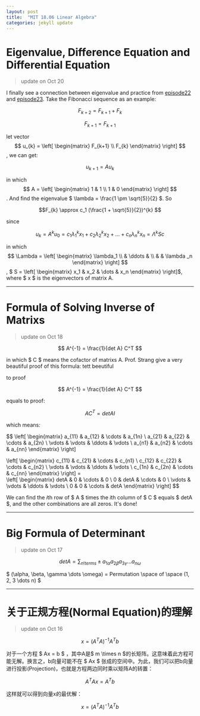 ```yaml
---
layout: post
title:  "MIT 18.06 Linear Algebra"
categories: jekyll update
---
```

# Eigenvalue, Difference Equation and Differential Equation
> update on Oct	20

I finally see a connection between eigenvalue and practice from [episode22](https://www.bilibili.com/video/av15463995/?p=22) and [episode23](https://www.bilibili.com/video/av15463995/?p=23). Take the Fibonacci sequence as an example:

$$ F_{k+2} = F_{k+1} + F_{k} $$

$$ F_{k+1} = F_{k+1} $$

let vector $$ u_{k} = \left[ \begin{matrix} F_{k+1} \\ F_{k} \end{matrix} \right] $$, we can get:

$$ u_{k+1} = A u_{k} $$

in which $$ A = \left[ \begin{matrix} 1 & 1 \\ 
1 & 0 \end{matrix} \right] $$. And find the eigenvalue $ \lambda = \frac{1 \pm \sqrt{5}}{2} $. 
So 

$$F_{k} \approx c_1 (\frac{1 + \sqrt{5}}{2})^{k} $$

since

$$	u_{k} = A^ku_0 = c_1 \lambda_1 ^ k x_1 + c_2 \lambda_2 ^ k x_2 + \dots + c_n \lambda_n ^ k x_n = \Lambda ^k S c $$

in which $$ \Lambda =
 \left[
 \begin{matrix}
 \lambda_1  \\
  & \ddots &  \\
  & & \lambda _n 
 \end{matrix}
  \right]
$$, $ S = \left[
 \begin{matrix}
 x_1 & x_2 & \dots & x_n
 \end{matrix}
  \right]$, where $ x $ is the eigenvectors of matrix A.


---

# Formula of Solving Inverse of Matrixs
> update on Oct 18

$$ A^{-1} = \frac{1}{det A} C^T $$

in which $ C $ means the cofactor of matrixs A.
Prof. Strang give a very beautiful proof of this formula:
tett beeutiful

to proof 

$$ A^{-1} = \frac{1}{det A} C^T $$ 

equals to proof:

$$ A C^T = det A I $$

which means:

$$
 \left[
 \begin{matrix}
 a_{11} & a_{12} & \cdots & a_{1n} \\
 a_{21} & a_{22} & \cdots & a_{2n} \\
 \vdots & \vdots & \ddots & \vdots \\
 a_{n1} & a_{n2} & \cdots & a_{nn} 
 \end{matrix}
  \right]
 
 \left[
 \begin{matrix}
 c_{11} & c_{21} & \cdots & c_{n1} \\
 c_{12} & c_{22} & \cdots & c_{n2} \\
 \vdots & \vdots & \ddots & \vdots \\
 c_{1n} & c_{2n} & \cdots & c_{nn} 
 \end{matrix}
  \right] =  
 \left[
 \begin{matrix}
 detA   & 0 & \cdots & 0 \\
 0   & detA & \cdots & 0 \\
 \vdots & \vdots & \ddots & \vdots \\
 0 & 0 & \cdots & detA 
 \end{matrix}
  \right] 
$$

We can find the $i$th row of $ A $ times the $i$th column of $ C $ equals $ detA $, and the other combinations are all zeros. It's done!

---

# Big Formula of Determinant
> update on Oct 17

$$ det A = \sum_{n!terms}\pm{a_{1\alpha}a_{2\beta}a_{3\gamma}}\dots a_{n\omega} $$

$ (\alpha, \beta, \gamma \dots \omega) = Permutation \space of \space (1, 2, 3 \dots n) $ 
    
---

# 关于正规方程(Normal Equation)的理解
> update on Oct 16

$$ x = (A^TA)^{-1}A^Tb $$

对于一个方程 $ Ax = b $ ，其中A是$ m \times n $的长矩阵。这意味着此方程可能无解。换言之，b向量可能不在 $ Ax $ 张成的空间中。为此，我们可以把b向量进行投影(Projection)，也就是方程两边同时乘以矩阵A的转置：

$$ A^TAx = A^Tb $$

这样就可以得到向量x的最优解：

$$ x = (A^TA)^{-1}A^Tb $$
